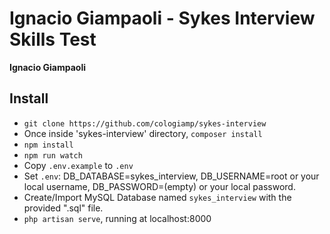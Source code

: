 # Ignacio Giampaoli - Sykes Interview Skills Test

__Ignacio Giampaoli__


## Install

- `git clone https://github.com/cologiamp/sykes-interview`
- Once inside 'sykes-interview' directory, `composer install`
- `npm install`
- `npm run watch`
- Copy `.env.example` to `.env` 
- Set `.env`: DB_DATABASE=sykes_interview, DB_USERNAME=root or your local username, DB_PASSWORD=(empty) or your local password.
- Create/Import MySQL Database named `sykes_interview` with the provided ".sql" file.
- `php artisan serve`, running at localhost:8000
